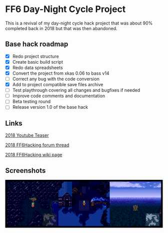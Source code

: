 # FF6 Day-Night Cycle Project

This is a revival of my day-night cycle hack project that was about
90% completed back in 2018 but that was then abandoned.

## Base hack roadmap
- [x] Redo project structure
- [x] Create basic build script
- [x] Redo data spreadsheets
- [x] Convert the project from xkas 0.06 to bass v14
- [ ] Correct any bug with the code conversion
- [x] Add to project compatible save files archive
- [ ] Test playthrough covering all changes and bugfixes if needed
- [ ] Improve code comments and documentation
- [ ] Beta testing round
- [ ] Release version 1.0 of the base hack

## Links

[2018 Youtube Teaser](https://www.youtube.com/watch?v=Zv1pSxsS8ww)

[2018 FF6Hacking forum thread](https://www.ff6hacking.com/forums/thread-3756.html)

[2018 FF6Hacking wiki page](https://www.ff6hacking.com/wiki/doku.php?id=ff3:ff3us:patches:madsiur:cycle)

## Screenshots

![screenshots](media/screenshots.png)


